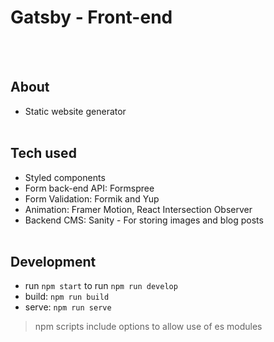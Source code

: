# Gatsby - Front-end

  <br>
  <br>

## About

- Static website generator
  <br>
  <br>

## Tech used

- Styled components
- Form back-end API: Formspree
- Form Validation: Formik and Yup
- Animation: Framer Motion, React Intersection Observer
- Backend CMS: Sanity - For storing images and blog posts
  <br>
  <br>

## Development

- run `npm start` to run `npm run develop`
- build: `npm run build`
- serve: `npm run serve`

> npm scripts include options to allow use of es modules
